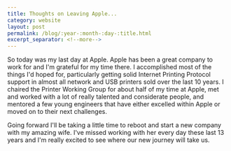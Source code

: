 ```yaml
---
title: Thoughts on Leaving Apple...
category: website
layout: post
permalink: /blog/:year-:month-:day-:title.html
excerpt_separator: <!--more-->
---
```


So today was my last day at Apple. Apple has been a great company to work for and I'm grateful for my time there. I accomplished most of the things I'd hoped for, particularly getting solid Internet Printing Protocol support in almost all network and USB printers sold over the last 10 years. I chaired the Printer Working Group for about half of my time at Apple, met and worked with a lot of really talented and considerate people, and mentored a few young engineers that have either excelled within Apple or moved on to their next challenges.

Going forward I'll be taking a little time to reboot and start a new company with my amazing wife. I've missed working with her every day these last 13 years and I'm really excited to see where our new journey will take us.
